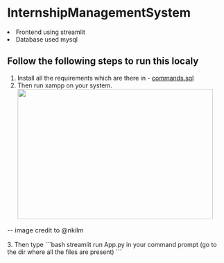 # InternshipManagementSystem

<li>Frontend using streamlit</li>
<li>Database used mysql</li>

## Follow the following steps to run this localy
1. Install all the requirements which are there in - [commands.sql](./requirement.txt)
2. Then run xampp on your system.</br>
<img src="https://drive.google.com/uc?export=view&id=1Zbs6HHD1VHWGBWtZcRlPFmsF4IR8Uvym" height=300 width=450 ></br>
<p style="font-size:11pt;">-- image credit to @nkilm</p>
3. Then type 
```bash
streamlit run App.py in your command prompt (go to the dir where all the files are present)
```
